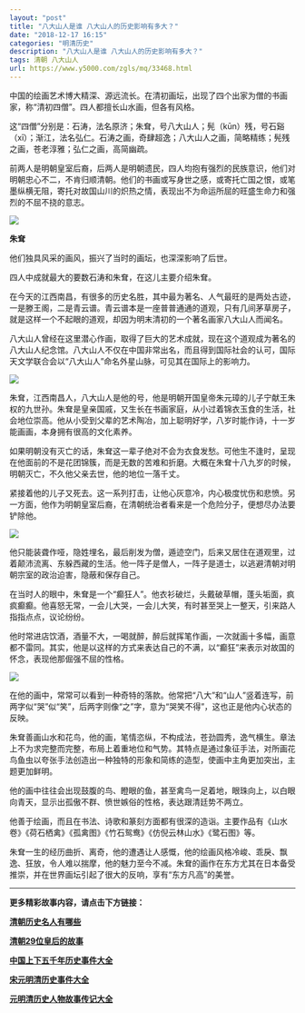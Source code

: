 ```yaml
---
layout: "post"
title: "八大山人是谁 八大山人的历史影响有多大？"
date: "2018-12-17 16:15"
categories: "明清历史"
description: "八大山人是谁 八大山人的历史影响有多大？"
tags: 清朝 八大山人
url: https://www.y5000.com/zgls/mq/33468.html
---
```






中国的绘画艺术博大精深、源远流长。在清初画坛，出现了四个出家为僧的书画家，称“清初四僧”。四人都擅长山水画，但各有风格。

这“四僧”分别是：石涛，法名原济；朱耷，号八大山人；髡（kūn）残，号石谿（xī）；渐江，法名弘仁。石涛之画，奇肆超逸；八大山人之画，简略精练；髡残之画，苍老淳雅；弘仁之画，高简幽疏。

前两人是明朝皇室后裔，后两人是明朝遗民，四人均抱有强烈的民族意识，他们对明朝忠心不二，不肯归顺清朝。他们的书画或写身世之感，或寄托亡国之恨，或笔墨纵横无阻，寄托对故国山川的炽热之情，表现出不为命运所屈的旺盛生命力和强烈的不屈不挠的意志。

![](https://img.y5000.com/uploads/allimg/180920/14-1P9201I013458.jpg)

**朱耷**

他们独具风采的画风，振兴了当时的画坛，也深深影响了后世。

四人中成就最大的要数石涛和朱耷，在这儿主要介绍朱耷。

在今天的江西南昌，有很多的历史名胜，其中最为著名、人气最旺的是两处古迹，一是滕王阁，二是青云谱。青云谱本是一座普普通通的道观，只有几间茅草房子，就是这样一个不起眼的道观，却因为明末清初的一个著名画家八大山人而闻名。

八大山人曾经在这里潜心作画，取得了巨大的艺术成就，现在这个道观成为著名的八大山人纪念馆。八大山人不仅在中国非常出名，而且得到国际社会的认可，国际天文学联合会以“八大山人”命名外星山脉，可见其在国际上的影响力。

![](https://img.y5000.com/uploads/allimg/180920/14-1P9201I053W5.jpg)

朱耷，江西南昌人，八大山人是他的号，他是明朝开国皇帝朱元璋的儿子宁献王朱权的九世孙。朱耷是皇亲国戚，又生长在书画家庭，从小过着锦衣玉食的生活，社会地位崇高。他从小受到父辈的艺术陶冶，加上聪明好学，八岁时能作诗，十一岁能画画，本身拥有很高的文化素养。

如果明朝没有灭亡的话，朱耷这一辈子绝对不会为衣食发愁。可他生不逢时，呈现在他面前的不是花团锦簇，而是无数的苦难和折磨。大概在朱耷十八九岁的时候，明朝灭亡，不久他父亲去世，他的地位一落千丈。

紧接着他的儿子又死去。这一系列打击，让他心灰意冷，内心极度忧伤和悲愤。另一方面，他作为明朝皇室后裔，在清朝统治者看来是一个危险分子，便想尽办法要铲除他。

![](https://img.y5000.com/uploads/allimg/180920/14-1P9201I110K7.jpg)

他只能装聋作哑，隐姓埋名，最后削发为僧，遁迹空门，后来又居住在道观里，过着颠沛流离、东躲西藏的生活。他一阵子是僧人，一阵子是道士，以逃避清朝对明朝宗室的政治迫害，隐蔽和保存自己。

在当时人的眼中，朱耷是一个“癫狂人”。他衣衫破烂，头戴破草帽，蓬头垢面，疯疯癫癫。他喜怒无常，一会儿大哭，一会儿大笑，有时甚至哭上一整天，引来路人指指点点，议论纷纷。

他时常进店饮酒，酒量不大，一喝就醉，醉后就挥笔作画，一次就画十多幅，画意都不雷同。其实，他是以这样的方式来表达自己的不满，以“癫狂”来表示对故国的怀念，表现他那倔强不屈的性格。

![](https://img.y5000.com/uploads/allimg/180920/14-1P9201I153O6.jpg)

在他的画中，常常可以看到一种奇特的落款。他常把“八大”和“山人”竖着连写，前两字似“哭”似“笑”，后两字则像“之”字，意为“哭笑不得”，这也正是他内心状态的反映。

朱耷善画山水和花鸟，他的画，笔情恣纵，不构成法，苍劲圆秀，逸气横生。章法上不为求完整而完整，布局上着重地位和气势。其特点是通过象征手法，对所画花鸟鱼虫以夸张手法创造出一种独特的形象和简练的造型，使画中主角更加突出，主题更加鲜明。

他的画中往往会出现鼓腹的鸟、瞪眼的鱼，甚至禽鸟一足着地，眼珠向上，以白眼向青天，显示出孤傲不群、愤世嫉俗的性格，表达跟清廷势不两立。

他善于绘画，而且在书法、诗歌和篆刻方面都有很深的造诣。主要作品有《山水卷》《荷石栖禽》《孤禽图》《竹石鸳鸯》《仿倪云林山水》《鹭石图》等。

朱耷一生的经历曲折、离奇，他的遭遇让人感慨，他的绘画风格冷峻、乖戾、飘逸、狂放，令人难以揣摩，他的魅力至今不减。朱耷的画作在东方尤其在日本备受推崇，并在世界画坛引起了很大的反响，享有“东方凡高”的美誉。

* * *

**更多精彩故事内容，请点击下方链接：**

[**清朝历史名人有哪些**](https://www.y5000.com/zgls/mrzj/25401.html)

[**清朝29位皇后的故事**](https://www.y5000.com/zgls/mq/25183.html)

[**中国上下五千年历史事件大全**](https://www.y5000.com/zgls/26376.html)

[**宋元明清历史事件大全**](https://www.y5000.com/zgls/mq/26385.html)

[**元明清历史人物故事传记大全**](https://www.y5000.com/zgls/mq/21889.html)
